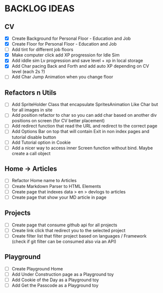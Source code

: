 # BACKLOG IDEAS

## CV

-   [x] Create Background for Personal Floor - Education and Job
-   [x] Create Floor for Personal Floor - Education and Job
-   [ ] Add tint for different job floors
-   [x] Make computer click add XP progression for Idle Sim
-   [x] Add iddle sim Lv progression and save level + xp in local storage
-   [x] Add Char pacing Back and Forth and add auto XP depending on CV level (each 2s ?)
-   [ ] Add Char Jump Animation when you change floor

## Refactors n Utils

-   [ ] Add SpriteHolder Class that encapsulate SpritesAnimation Like Char but for all images in site
-   [ ] Add position refactor to char so you can add char based on another div positions on screen (for CV better placement)
-   [ ] Add redirect function that read the URL and redirect to the correct page
-   [ ] Add Options Bar on top that will contain Exit in non index pages and tutorial disable button
-   [ ] Add Tutorial option in Cookie
-   [ ] Add a nicer way to access inner Screen function without bind. Maybe create a call object

## Home -> Articles

- [ ] Refactor Home name to Articles
- [ ] Create Markdown Parser to HTML Elements
- [ ] Create page that indexes data > en > devlogs to articles
- [ ] Create page that show your MD article in page

##  Projects

- [ ] Create page that consume github api for all projects
- [ ] Create link click that redirect you to the selected project
- [ ] Create filter list that filter project based on languages / Framework (check if git filter can be consumed also via an API)

## Playground
- [ ] Create Playground Home
- [ ] Add Under Construction page as a Playground toy
- [ ] Add Cookie of the Day as a Playground toy
- [ ] Add Get the Passcode as a Playground toy